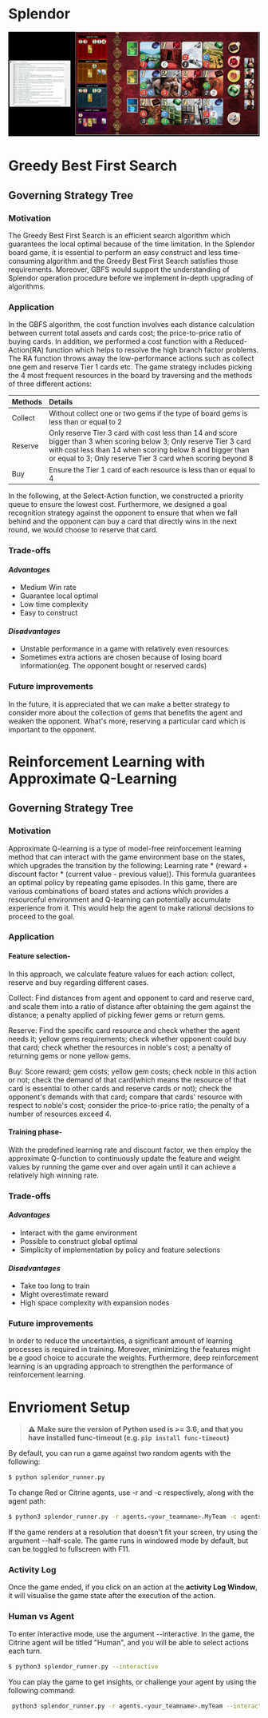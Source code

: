 # Splendor

<p align="center"> 
    <img src="img/splendor.jpg" alt="logo project 2" width="505">
 </p>

# Greedy Best First Search

## Governing Strategy Tree  

### Motivation  
The Greedy Best First Search is an efficient search algorithm which guarantees the local optimal because of the time limitation. In the Splendor board game, it is essential to perform an easy construct and less time-consuming algorithm and the Greedy Best First Search satisfies those requirements. Moreover, GBFS would support the understanding of Splendor operation procedure before we implement in-depth upgrading of algorithms.

### Application  
In the GBFS algorithm, the cost function involves each distance calculation between current total assets and cards cost; the price-to-price ratio of buying cards. In addition, we performed a cost function with a Reduced-Action(RA) function which helps to resolve the high branch factor problems. The RA function throws away the low-performance actions such as collect one gem and reserve Tier 1 cards etc. The game strategy includes picking the 4 most frequent resources in the board by traversing and the methods of three different actions:

| Methods | Details |
|-----------------|:-------------|
| Collect |Without collect one or two gems if the type of board gems is less than or equal to 2 |
| Reserve | Only reserve Tier 3 card with cost less than 14 and score bigger than 3 when scoring below 3; Only reserve Tier 3 card with cost less than 14  when scoring below 8 and bigger than or equal to 3; Only reserve Tier 3 card when scoring beyond 8  |
| Buy | Ensure the Tier 1 card of each resource is less than or equal to 4 |

In the following, at the Select-Action function, we constructed a priority queue to ensure the lowest cost. Furthermore, we designed a goal recognition strategy against the opponent to ensure that when we fall behind and the opponent can buy a card that directly wins in the next round, we would choose to reserve that card. 

### Trade-offs  
#### *Advantages*  
* Medium Win rate
* Guarantee local optimal
* Low time complexity
* Easy to construct

#### *Disadvantages*
* Unstable performance in a game with relatively even resources 
* Sometimes extra actions are chosen because of losing board information(eg. The opponent bought or reserved cards)

### Future improvements  
In the future, it is appreciated that we can make a better strategy to consider more about the collection of gems that benefits the agent and weaken the opponent. What's more, reserving a particular card which is important to the opponent.


# Reinforcement Learning with Approximate Q-Learning

## Governing Strategy Tree  

### Motivation  
Approximate Q-learning is a type of model-free reinforcement learning method that can interact with the game environment base on the states, which upgrades the transition by the following: Learning rate * (reward + discount factor * (current value - previous value)). This formula guarantees an optimal policy by repeating game episodes. In this game, there are various combinations of board states and actions which provides a resourceful environment and Q-learning can potentially accumulate experience from it. This would help the agent to make rational decisions to proceed to the goal.


### Application  
#### Feature selection-
In this approach, we calculate feature values for each action: collect, reserve and buy regarding different cases.

Collect: Find distances from agent and opponent to card and reserve card, and scale them into a ratio of distance after obtaining the gem against the distance; a penalty applied of picking fewer gems or return gems.

Reserve: Find the specific card resource and check whether the agent needs it; yellow gems requirements; check whether opponent could buy that card; check whether the resources in noble's cost; a penalty of returning gems or none yellow gems.

Buy: Score reward; gem costs; yellow gem costs; check noble in this action or not; check the demand of that card(which means the resource of that card is essential to other cards and reserve cards or not); check the opponent's demands with that card; compare that cards' resource with respect to noble's cost; consider the price-to-price ratio; the penalty of a number of resources exceed 4.

#### Training phase-
With the predefined learning rate and discount factor, we then employ the approximate Q-function to continuously update the feature and weight values by running the game over and over again until it can achieve a relatively high winning rate. 


### Trade-offs  
#### *Advantages*  
* Interact with the game environment
* Possible to construct global optimal
* Simplicity of implementation by policy and feature selections

#### *Disadvantages*
* Take too long to train
* Might overestimate reward
* High space complexity with expansion nodes

### Future improvements  
In order to reduce the uncertainties, a significant amount of learning processes is required in training. Moreover, minimizing the features might be a good choice to accurate the weights. Furthermore, deep reinforcement learning is an upgrading approach to strengthen the performance of reinforcement learning.


# Envrioment Setup
> :warning: **Make sure the version of Python used is >= 3.6, and that you have installed func-timeout (e.g. ```pip install func-timeout```)**

By default, you can run a game against two random agents with the following:

```bash
$ python splendor_runner.py
```

To change Red or Citrine agents, use -r and -c respectively, along with the agent path:
```bash
$ python3 splendor_runner.py -r agents.<your_teamname>.MyTeam -c agents.anotherTeam
```

If the game renders at a resolution that doesn't fit your screen, try using the argument --half-scale. The game runs in windowed mode by default, but can be toggled to fullscreen with F11.
### Activity Log
Once the game ended, if you click on an action at the **activity Log Window**, it will visualise the game state after the execution of the action. 

### Human vs Agent
To enter interactive mode, use the argument --interactive. In the game, the Citrine agent will be titled "Human", and you will be able to select actions each turn.
```bash
$ python3 splendor_runner.py --interactive
```

You can play the game to get insights, or challenge your agent by using the following command:
```bash
 python3 splendor_runner.py -r agents.<your_teamname>.myTeam --interactive
```


